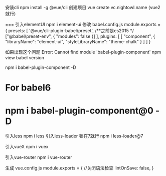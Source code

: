 安装cli
npm install -g @vue/cli
创建项目
vue create vc.nightowl.name
(vue2就行)


===
引入elementUI
npm i element-ui
修改 babel.config.js
module.exports = {
  presets: [
    '@vue/cli-plugin-babel/preset',
    /**之前是es2015 */
    ["@babel/preset-env", { "modules": false }]
  ],
  plugins: [
    [
      "component",
      {
        "libraryName": "element-ui",
        "styleLibraryName": "theme-chalk"
      }
    ]
  ]
}

如果出现这个问题
Error: Cannot find module 'babel-plugin-component'
npm view babel version

npm i babel-plugin-component -D
# For babel6 
npm i babel-plugin-component@0 -D
===


引入less
npm i less
引入less-loader 锁在7就行
npm i less-loader@7

引入vueX
npm i vuex

引入vue-router
npm i vue-router


生成 vue.config.js
module.exports = {
    //关闭语法检查
    lintOnSave: false,
}
